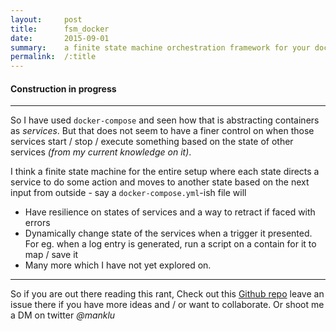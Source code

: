 ```yaml
---
layout:     post
title:      fsm_docker
date:       2015-09-01
summary:    a finite state machine orchestration framework for your docker containers
permalink:  /:title
---
```


#### Construction in progress
* * *

So I have used `docker-compose` and seen how that is abstracting containers as *services*. But that does not seem to have a finer control on when those services start / stop / execute something based on the state of other services *(from my current knowledge on it)*.

I think a finite state machine for the entire setup where each state directs a service to do some action and moves to another state based on the next input from outside - say a `docker-compose.yml`-ish file will

* Have resilience on states of services and a way to retract if faced with errors
* Dynamically change state of the services when a trigger it presented. For eg. when a log entry is generated, run a script on a contain for it to map / save it
* Many more which I have not yet explored on.

* * *
So if you are out there reading this rant, Check out this [Github repo](https://github.com/lookageek/fsm_docker) leave an issue there if you have more ideas and / or want to collaborate. Or shoot me a DM on twitter *@manklu*
